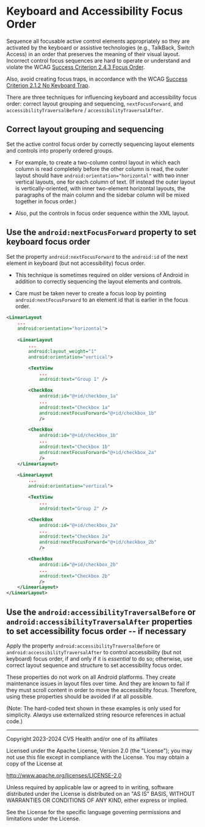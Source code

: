 # Keyboard and Accessibility Focus Order
Sequence all focusable active control elements appropriately so they are activated by the keyboard or assistive technologies (e.g., TalkBack, Switch Access) in an order that preserves the meaning of their visual layout. Incorrect control focus sequences are hard to operate or understand and violate the WCAG [Success Criterion 2.4.3 Focus Order](https://www.w3.org/TR/WCAG22/#focus-order).

Also, avoid creating focus traps, in accordance with the WCAG [Success Criterion 2.1.2 No Keyboard Trap](https://www.w3.org/TR/WCAG22/#no-keyboard-trap).

There are three techniques for influencing keyboard and accessibility focus order: correct layout grouping and sequencing, `nextFocusForward`, and `accessibilityTraversalBefore` / `accessibilityTraversalAfter`.

## Correct layout grouping and sequencing

Set the active control focus order by correctly sequencing layout elements and controls into properly ordered groups.

* For example, to create a two-column control layout in which each column is read completely before the other column is read, the outer layout should have `android:orientation="horizontal"` with two inner vertical layouts, one for each column of text. (If instead the outer layout is vertically-oriented, with inner two-element horizontal layouts, the paragraphs of the main column and the sidebar column will be mixed together in focus order.)

* Also, put the controls in focus order sequence within the XML layout.

## Use the `android:nextFocusForward` property to set keyboard focus order

Set the property `android:nextFocusForward` to the `android:id` of the next element in keyboard (but not accessibility) focus order.

* This technique is sometimes required on older versions of Android in addition to correctly sequencing the layout elements and controls.

* Care must be taken never to create a focus loop by pointing `android:nextFocusForward` to an element id that is earlier in the  focus order.

```xml
<LinearLayout
    ...
    android:orientation="horizontal">
    
    <LinearLayout
        ...
        android:layout_weight="1"
        android:orientation="vertical">

        <TextView
            ...
            android:text="Group 1" />

        <CheckBox
            android:id="@+id/checkbox_1a"
            ...
            android:text="Checkbox 1a"
            android:nextFocusForward="@+id/checkbox_1b"
            />

        <CheckBox
            android:id="@+id/checkbox_1b"
            ...
            android:text="Checkbox 1b"
            android:nextFocusForward="@+id/checkbox_2a"
            />
    </LinearLayout>

    <LinearLayout
        ...
        android:orientation="vertical">

        <TextView
            ...
            android:text="Group 2" />

        <CheckBox
            android:id="@+id/checkbox_2a"
            ...
            android:text="Checkbox 2a"
            android:nextFocusForward="@+id/checkbox_2b"
            />

        <CheckBox
            android:id="@+id/checkbox_2b"
            ...
            android:text="Checkbox 2b"
            />
    </LinearLayout>
</LinearLayout>
```

## Use the `android:accessibilityTraversalBefore` or `android:accessibilityTraversalAfter` properties to set accessibility focus order -- if necessary

Apply the property `android:accessibilityTraversalBefore` or `android:accessibilityTraversalAfter` to control accessibility (but not keyboard) focus order, if and only if it is _essential_ to do so; otherwise, use correct layout sequence and structure to set accessibility focus order. 

These properties do not work on all Android platforms. They create maintenance issues in layout files over time. And they are known to fail if they must scroll content in order to move the accessibility focus. Therefore, using these properties should be avoided if at all possible.

(Note: The hard-coded text shown in these examples is only used for simplicity. _Always_ use externalized string resource references in actual code.)

----

Copyright 2023-2024 CVS Health and/or one of its affiliates
   
Licensed under the Apache License, Version 2.0 (the "License");
you may not use this file except in compliance with the License.
You may obtain a copy of the License at

http://www.apache.org/licenses/LICENSE-2.0
       
Unless required by applicable law or agreed to in writing, software
distributed under the License is distributed on an "AS IS" BASIS,
WITHOUT WARRANTIES OR CONDITIONS OF ANY KIND, either express or implied.
   
See the License for the specific language governing permissions and
limitations under the License.
